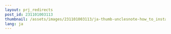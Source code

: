 ```yaml
---
layout: prj_redirects
post_id: 231101003113
thumbnail: /assets/images/231101003113/ja-thumb-unclesnote-how_to_install_essential_ubuntu_software_for_software_developers.png
lang: ja
---
```

